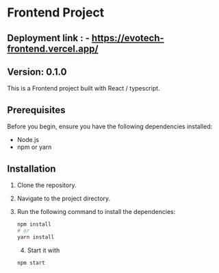 # Frontend Project

## Deployment link : - https://evotech-frontend.vercel.app/

## Version: 0.1.0

This is a Frontend project built with React / typescript.

## Prerequisites

Before you begin, ensure you have the following dependencies installed:

- Node.js
- npm or yarn

## Installation

1. Clone the repository.
2. Navigate to the project directory.
3. Run the following command to install the dependencies:

   ```bash
   npm install
   # or
   yarn install
   ```

   4. Start it with

   ```bash
   npm start
   ```
